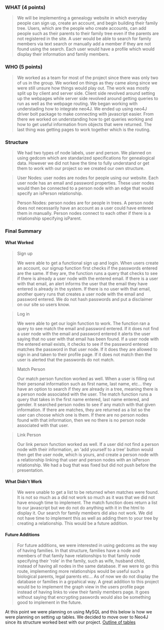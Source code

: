 ### WHAT (4 points)

> We will be implementing a genealogy website in which everyday people can sign up, create an account, and begin building their family tree. Users, which are the people who create accounts, can add people such as their parents to their family tree even if the parents are not registered in the site. A user would be able to search for family members via text search or manually add a member if they are not found using the search. Each user would have a profile which would display their information and family members. 

### WHO (5 points)

> We worked as a team for most of the project since there was only two of us in the group. We worked on things as they came along since we were still unsure how things would play out. The work was mostly split up by client and server side. Client side revolved around setting up the webpages while server side revolved around getting queries to run as well as the webpage routing. We began working with understading how to integrate neo4J. We ended up using neo4J driver bolt package to make connecting with javascript easier. From there we worked on understanding how to get queries working and how to get useful information from objects that were returned. The last thing was getting pages to work together which is the routing.

### Structure

> We had two types of node labels, user and person. We planned on using gedcom which are standarized specifications for genealogical data. However we did not have the time to fully understand or get them to work with our project so we created our own structure.

> User Nodes: user nodes are nodes for people using our website. Each user node has an email and password properties. These user nodes would then be connected to a person node with an edge that would specify an isPerson relationship.

> Person Nodes: person nodes are for people in trees. A person node does not necessarily have an account as a user could have entered them in manually. Person nodes connect to each other if there is a relationship specifying isParent.


### Final Summary


#### What Worked

> Sign up
> 
> We were able to get a functional sign up and login. When users create an account, our signup function first checks if the passwords entered are the same. If they are, the function runs a query that checks to see if there is already a user node with the entered email. If there is a user with that email, an alert informs the user that the email they have entered is already in the system. If there is no user with that email, another query runs that creates a user node with the email and password entered. We do not hash passwords and put a disclaimer on our site so users know.

> Log in
> 
> We were able to get our login function to work. The function ran a query to see match the email and password entered. If it does not find a user node with the email and password entered it alerts the user saying that no user with that email has been found. If a user node with the entered email exists, it checks to see if the password entered matches the password in that user node. If it does they are allowed to sign in and taken to their profile page. If it does not match then the user is alerted that the passwords do not match.

> Match Person
> 
> Our match person function worked as well. When a user is filling out their personal information such as first name, last name, etc... they have an option to search if they are already in a tree, meaning there is a person node associated with the user. The match function runs a query that takes in the first name entered, last name entered, and gender. It searched person nodes to see if any match with that given information. If there are matches, they are returned as a list so the user can choose which one is them. If there are no person nodes found with that information, then we no there is no person node associated with that user.

>Link Person
>
> Our link person function worked as well. If a user did not find a person node with their information, an 'add yourself to a tree' button would then get the user node, which is yours, and create a person node with a relationship linking that user and person nodes with an isPerson relationship. We had a bug that was fixed but did not push before the presentation.

#### What Didn't Work

> We were unable to get a list to be returned when matches were found. It is not so much as a did not work so much as it was that we did not have enough time to implement. The match function does return a list to our javascript but we do not do anything with it in the html to display it. Our search for family members did also not work. We did not have time to implement this as well as adding them to your tree by creating a relationship. This would be a future addition.

#### Future Additions

> For future additions, we were interested in using gedcoms as the way of having families. In that structure, families have a node and members of that family have relationships to that family node specifying their 'role' in the family, such as wife, husband child, instead of having all nodes in the same database. If we were to go this route, implementing more relationships would be useful such a biological parents, legal parents etc... As of now we do not display the database or families in a grpahical way. A great addition to this project would be to implement the graph view in the users profile page instead of having links to view their family members page. It goes without saying that encrypting paswords would also be something good to implement in the future.


At this point we were planning on using MySQL and this below is how we were planning on setting up tables. We decided to move over to Neo4J since its structure worked best with our project.
[Outline of tables](https://docs.google.com/document/d/1hLENiZwB4PbiLzfF-psUiQP6Exkq6a3mRG-93AOjtUc/edit)
